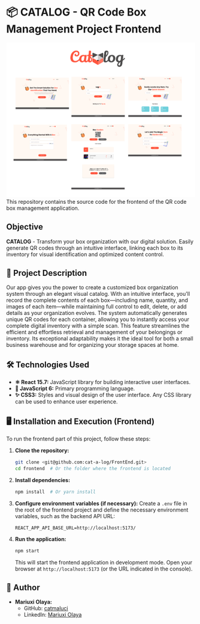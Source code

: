 # 📦 CATALOG - QR Code Box Management Project Frontend
![Capturas de pantalla de la aplicación](src/assets/demo-overview_updated.png "Interfaz de la aplicación")
This repository contains the source code for the frontend of the QR code box management application. 

## Objective

**CATALOG**  - Transform your box organization with our digital solution. Easily generate QR codes through an intuitive interface, linking each box to its inventory for visual identification and optimized content control.

## 🚀 Project Description

Our app gives you the power to create a customized box organization system through an elegant visual catalog. With an intuitive interface, you'll record the complete contents of each box—including name, quantity, and images of each item—while maintaining full control to edit, delete, or add details as your organization evolves. The system automatically generates unique QR codes for each container, allowing you to instantly access your complete digital inventory with a simple scan. This feature streamlines the efficient and effortless retrieval and management of your belongings or inventory. Its exceptional adaptability makes it the ideal tool for both a small business warehouse and for organizing your storage spaces at home.

## 🛠️ Technologies Used

* **⚛️ React 15.7:** JavaScript library for building interactive user interfaces.
* **📜 JavaScript 6:** Primary programming language.
* **✨ CSS3:** Styles and visual design of the user interface. Any CSS library can be used to enhance user experience.

## 🖥️ Installation and Execution (Frontend)

To run the frontend part of this project, follow these steps:

1.  **Clone the repository:**
    ```bash
    git clone <git@github.com:cat-a-log/FrontEnd.git>
    cd frontend  # Or the folder where the frontend is located
    ```

2.  **Install dependencies:**
    ```bash
    npm install  # Or yarn install
    ```

3.  **Configure environment variables (if necessary):**
    Create a `.env` file in the root of the frontend project and define the necessary environment variables, such as the backend API URL:
    ```
    REACT_APP_API_BASE_URL=http://localhost:5173/
    ```

4.  **Run the application:**
    ```bash
    npm start  
    ```

    This will start the frontend application in development mode. Open your browser at `http://localhost:5173` (or the URL indicated in the console).

## 🤝 Author
* **Mariuxi Olaya:**
    * GitHub: [catmaluci](https://github.com/catmaluci/)
    * LinkedIn: [Mariuxi Olaya](https://www.linkedin.com/in/molaya)
